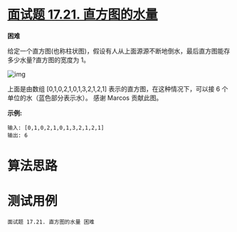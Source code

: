 # [面试题 17.21. 直方图的水量][cnTitle]

**困难**

给定一个直方图(也称柱状图)，假设有人从上面源源不断地倒水，最后直方图能存多少水量?直方图的宽度为 1。

![img](https://assets.leetcode-cn.com/aliyun-lc-upload/uploads/2018/10/22/rainwatertrap.png)

上面是由数组 [0,1,0,2,1,0,1,3,2,1,2,1] 表示的直方图，在这种情况下，可以接 6 个单位的水（蓝色部分表示水）。 感谢 Marcos 贡献此图。

**示例:** 

```
输入: [0,1,0,2,1,0,1,3,2,1,2,1]
输出: 6
```




# 算法思路

# 测试用例
```
面试题 17.21. 直方图的水量 困难
```

[cnTitle]: https://leetcode-cn.com/problems/volume-of-histogram-lcci/
